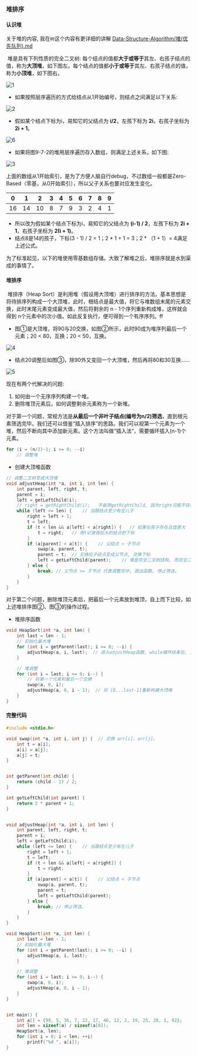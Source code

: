 ### 堆排序


#### 认识堆

关于堆的内容, 我在`树`这个内容有更详细的讲解 [Data-Structure-Algorithm/堆(优先队列).md](https://github.com/kyrian330/Data-Structure-Algorithm/blob/main/算法/树/堆(优先队列).md)

​		堆是具有下列性质的完全二叉树: 每个结点的值都**大于或等于**其左、右孩子结点的值，称为**大顶堆**，如下图左。每个结点的值都**小于或等于**其左、右孩子结点的值，称为**小顶堆**，如下图右。

![1](https://github.com/kyrian330/Data-Structure-Algorithm/blob/main/%E7%AE%97%E6%B3%95/%E6%8E%92%E5%BA%8F/img/%E6%8E%92%E5%BA%8F/1.png)



- 如果按照层序遍历的方式给结点从1开始编号，则结点之间满足以下关系:

![2](https://github.com/kyrian330/Data-Structure-Algorithm/blob/main/%E7%AE%97%E6%B3%95/%E6%8E%92%E5%BA%8F/img/%E6%8E%92%E5%BA%8F/2.png)

- 假如某个结点下标为i，易知它的父结点为 **i/2**，左孩下标为 **2i**，右孩子坐标为 **2i + 1**。

![6](https://github.com/kyrian330/Data-Structure-Algorithm/blob/main/%E7%AE%97%E6%B3%95/%E6%8E%92%E5%BA%8F/img/%E6%8E%92%E5%BA%8F/6.png)



- 如果将图9-7-2的堆用层序遍历存入数组，则满足上述关系，如下图:

![3](https://github.com/kyrian330/Data-Structure-Algorithm/blob/main/%E7%AE%97%E6%B3%95/%E6%8E%92%E5%BA%8F/img/%E6%8E%92%E5%BA%8F/3.png)

​		上面的数组从1开始索引，是为了方便人脑自行debug，不过数组一般都是Zero-Based（零基，从0开始索引），所以父子关系也要对应发生变化。

| 0    | 1    | 2    | 3    | 4    | 5    | 6    | 7    | 8    | 9    |
| ---- | ---- | ---- | ---- | ---- | ---- | ---- | ---- | ---- | ---- |
| 16   | 14   | 10   | 8    | 7    | 9    | 3    | 2    | 4    | 1    |

- 所以改为假如某个结点下标为i，易知它的父结点为 **(i-1) / 2**，左孩下标为 **2i + 1**，右孩子坐标为 **2(i + 1)**。
- 结点8是14的孩子，下标(3 - 1) / 2 = 1；2 * 1 + 1 = 3；2 * （1 + 1）= 4满足上述公式。

为了标准起见，以下的堆使用零基数组存储。大致了解堆之后，堆排序就是水到渠成的事情了。



#### 堆排序

​		堆排序（Heap Sort）是利用堆（假设用大顶堆）进行排序的方法。基本思想是将待排序列构成一个大顶堆，此时，根结点是最大值，将它与堆数组末尾的元素交换，此时末尾元素变成最大值，然后将剩余的 n - 1个序列重新构成堆，这样就会得到 n个元素中的次小值。如此反复执行，便可得到一个有序序列。ff



- 图①是大顶堆，将90与20交换，如图②所示，此时90成为堆序列最后一个元素；20 < 80，互换；20 < 50，互换。

![4](https://github.com/kyrian330/Data-Structure-Algorithm/blob/main/%E7%AE%97%E6%B3%95/%E6%8E%92%E5%BA%8F/img/%E6%8E%92%E5%BA%8F/4.png)

- 结点20调整后如图③，除90外又变回一个大顶堆，然后再将80和30互换......

![5](https://github.com/kyrian330/Data-Structure-Algorithm/blob/main/%E7%AE%97%E6%B3%95/%E6%8E%92%E5%BA%8F/img/%E6%8E%92%E5%BA%8F/5.png)

现在有两个代解决的问题:

1. 如何由一个无序序列构建一个堆。
2. 删除堆顶元素后，如何调整剩余元素称为一个新堆。

对于第一个问题，常规方法是**从最后一个非叶子结点(编号为n/2)筛选**，直到根元素筛选完毕。我们还可以借鉴“插入排序”的思路。我们可以视第一个元素为一个堆，然后不断向其中添加新元素。这个方法叫做“插入法”，需要循环插入(n-1)个元素。

```c
for (i = (n/2)-1; i >= 0; --i)
	// 调整堆
```



- 创建大顶堆函数

```c
// 调整二叉树变成大顶堆
void adjustHeap(int *a, int i, int len) {
    int parent, left, right, t;
    parent = i;
    left = getLeftChild(i);
    // right = getRightChild(i);   不能用getRightChild, 因为right可能不存在
    while (left <= len) {    // 当跟结点至少有左儿子
        right = left + 1;
        t = left;
        if (t < len && a[left] < a[right]) {   // 如果右孩子存在且值更大
            t = right;   // 用t记录值较大的结点的下标
        }
        if (a[parent] < a[t]) {    // 父结点 < 子节点
            swap(a, parent, t);
            parent = t;  // 交换后子结点变成父节点, 交换下标
            left = getLeftChild(parent);    // 堆是完全二叉树结构, 而完全二叉树至少有左孩子, 所以更新左孩子下标（如果left <= len, 继续while循环）
        } else {
            break; // 父节点 >= 子节点 代表调整完毕, 跳出函数, 停止筛选。
        }
    }
}
```



​		对于第二个问题，删除堆顶元素后，把最后一个元素放到堆顶，自上而下比较，如上述堆排序图②、图③的操作过程。

- 堆排序函数

```c
void HeapSort(int *a, int len) {
    int last = len - 1;
    // 初始化最大堆
    for (int i = getParent(last); i >= 0; --i) {
        adjustHeap(a, i, last);  // 进入adjustHeap函数, while循环结束后, 大顶堆创建成功。
    }

    // 堆调整
    for (int i = last; i >= 0; i--) {
        // 将第一个元素和最后一个交换
        swap(a, 0, i);
        adjustHeap(a, 0, i - 1);  // 将 [0...last-1]重新构建大顶堆
    }
}
```



#### 完整代码

```c
#include <stdio.h>

void swap(int *a, int i, int j) {  // 交换 arr[i]、arr[j]。
    int t = a[i];
    a[i] = a[j];
    a[j] = t;
}


int getParent(int child) {
    return (child - 1) / 2;
}

int getLeftChild(int parent) {
    return 2 * parent + 1;
}


void adjustHeap(int *a, int i, int len) {
    int parent, left, right, t;
    parent = i;
    left = getLeftChild(i);
    while (left <= len) {    // 当跟结点至少有左儿子
        right = left + 1;
        t = left;
        if (t < len && a[left] < a[right]) {
            t = right;
        }
        if (a[parent] < a[t]) {    // 父结点 < 子节点
            swap(a, parent, t);
            parent = t;
            left = getLeftChild(parent);
        } else {
            break; // 停止筛选。
        }
    }
}

void HeapSort(int *a, int len) {
    int last = len - 1;
    // 初始化最大堆
    for (int i = getParent(last); i >= 0; --i) {
        adjustHeap(a, i, last);
    }

    // 堆调整
    for (int i = last; i >= 0; i--) {
        swap(a, 0, i);
        adjustHeap(a, 0, i - 1);
    }
}


int main() {
    int a[] = {99, 5, 36, 7, 22, 17, 46, 12, 2, 19, 25, 28, 1, 92};
    int len = sizeof(a) / sizeof(a[0]);
    HeapSort(a, len);
    for (int i = 0; i < len; ++i)
        printf("%d ", a[i]);
}
```



